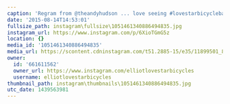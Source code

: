 ```yaml
---
caption: 'Regram from @theandyhudson ... love seeing #lovestarbicyclebags in the wild.'
date: '2015-08-14T14:53:01'
fullsize_path: instagram\fullsize\1051461340886494835.jpg
instagram_url: https://www.instagram.com/p/6XioTGmG5z
location: {}
media_id: '1051461340886494835'
media_url: https://scontent.cdninstagram.com/t51.2885-15/e35/11899501_879309238829099_678298265_n.jpg?ig_cache_key=MTA1MTQ2MTM0MDg4NjQ5NDgzNQ%3D%3D.2
owner:
  id: '661611562'
  owner_url: https://www.instagram.com/elliotlovestarbicycles
  username: elliotlovestarbicycles
thumbnail_path: instagram\thumbnails\1051461340886494835.jpg
utc_date: 1439563981
---
```

